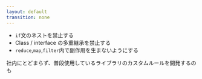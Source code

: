 ```yaml
---
layout: default
transition: none
---
```


<section-title title="チームのコーディング規約の例" />

<v-clicks class="_bullet">

- `if`文のネストを禁止する
- Class / interface の多重継承を禁止する
- `reduce`,`map`,`filter`内で副作用を生まないようにする

</v-clicks>

<div v-click="4" class="_bullet mt-10">

社内にとどまらず、普段使用しているライブラリのカスタムルールを開発するのも

</div>

<!--
ここまでで紹介したルールの内容は、ESLintカスタムルール開発の流れを説明しやすくするためのもので、かなり単純なルールでしたが、もう少し複雑で実務寄りのコーディング規約としては、
[click] 「if文のネストを禁止する」だったり
[click] 「Class / interface の多重継承を禁止する」
[click] 「reduce, map, filter 内で副作用を生まないようにする」  
などがあるかもしれません。 

もし、このようなコーディング規約が社内やチームにあれば、そのカスタムルールを開発することで、コードの品質向上やレビューコストの削減につながると思います。  

[click] また、社内にとどまらず、普段使用しているライブラリのカスタムルールがなかったり、不十分だったりする場合は、カスタムルールを自分で作って、それをESLintプラグインとして公開したり、OSSコントリビュートすることで、コミュニティへの貢献につながったりすると思いますので、挑戦してみるのも良いのかなと思います。
-->
